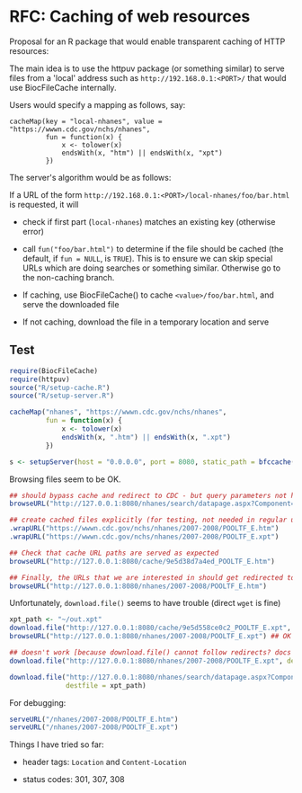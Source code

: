 # RFC: Caching of web resources

Proposal for an R package that would enable transparent caching of HTTP resources:

The main idea is to use the httpuv package (or something similar) to serve files from a 'local' address such as
`http://192.168.0.1:<PORT>/` that would use BiocFileCache internally.

Users would specify a mapping as follows, say:

```
cacheMap(key = "local-nhanes", value = "https://wwwn.cdc.gov/nchs/nhanes",
         fun = function(x) {
             x <- tolower(x)
             endsWith(x, "htm") || endsWith(x, "xpt")
         })
```

The server's algorithm would be as follows:

If a URL of the form `http://192.168.0.1:<PORT>/local-nhanes/foo/bar.html` is requested, it will 

- check if first part (`local-nhanes`) matches an existing key (otherwise error)

- call `fun("foo/bar.html")` to determine if the file should be cached (the default, if `fun = NULL`, is `TRUE`). This is to ensure we can skip special URLs which are doing searches or something similar. Otherwise go to the non-caching branch.

- If caching, use BiocFileCache() to cache `<value>/foo/bar.html`, and serve the downloaded file

- If not caching, download the file in a temporary location and serve


## Test


```r
require(BiocFileCache)
require(httpuv)
source("R/setup-cache.R")
source("R/setup-server.R")

cacheMap("nhanes", "https://wwwn.cdc.gov/nchs/nhanes",
         fun = function(x) {
             x <- tolower(x)
             endsWith(x, ".htm") || endsWith(x, ".xpt")
         })

s <- setupServer(host = "0.0.0.0", port = 8080, static_path = bfccache(BiocFileCache()))
```

Browsing files seem to be OK.

```r
## should bypass cache and redirect to CDC - but query parameters not handled [TODO]
browseURL("http://127.0.0.1:8080/nhanes/search/datapage.aspx?Component=Demographics")

## create cached files explicitly (for testing, not needed in regular use)
.wrapURL("https://wwwn.cdc.gov/nchs/nhanes/2007-2008/POOLTF_E.htm")
.wrapURL("https://wwwn.cdc.gov/nchs/nhanes/2007-2008/POOLTF_E.xpt")

## Check that cache URL paths are served as expected 
browseURL("http://127.0.0.1:8080/cache/9e5d38d7a4ed_POOLTF_E.htm")

## Finally, the URLs that we are interested in should get redirected to cache URLs
browseURL("http://127.0.0.1:8080/nhanes/2007-2008/POOLTF_E.htm")
```

Unfortunately, `download.file()` seems to have trouble (direct `wget` is fine)

```r
xpt_path <- "~/out.xpt"
download.file("http://127.0.0.1:8080/cache/9e5d558ce0c2_POOLTF_E.xpt", destfile = xpt_path) ## OK
browseURL("http://127.0.0.1:8080/nhanes/2007-2008/POOLTF_E.xpt") ## OK

## doesn't work [because download.file() cannot follow redirects? docs suggest it should]
download.file("http://127.0.0.1:8080/nhanes/2007-2008/POOLTF_E.xpt", destfile = xpt_path) ## ?

download.file("http://127.0.0.1:8080/nhanes/search/datapage.aspx?Component=Demographics",
              destfile = xpt_path)
```

For debugging:

```r
serveURL("/nhanes/2007-2008/POOLTF_E.htm")
serveURL("/nhanes/2007-2008/POOLTF_E.xpt")
```

Things I have tried so far:

- header tags: `Location` and `Content-Location`

- status codes: 301, 307, 308
